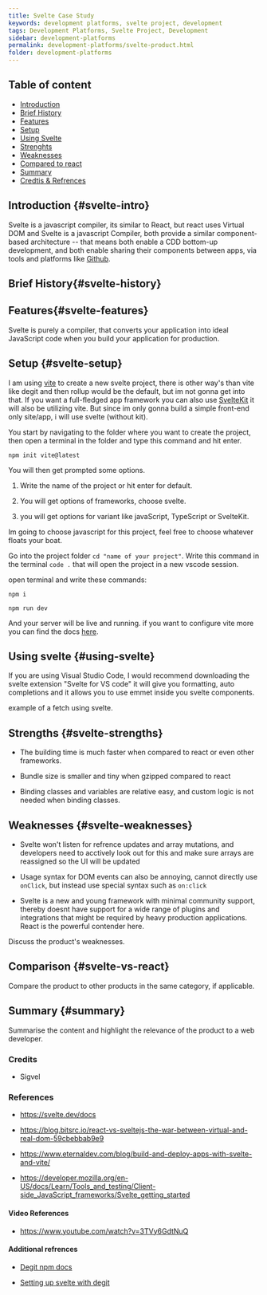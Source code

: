 ```yaml
---
title: Svelte Case Study
keywords: development platforms, svelte project, development
tags: Development Platforms, Svelte Project, Development
sidebar: development-platforms
permalink: development-platforms/svelte-product.html
folder: development-platforms
---
```


## Table of content

- [Introduction](#svelte-intro)
- [Brief History](#svelte-history)
- [Features](#svelte-features)
- [Setup](#svelte-setup)
- [Using Svelte](#using-svelte)
- [Strenghts](#svelte-strenghts)
- [Weaknesses](#svelte-weaknesses)
- [Compared to react](#svelte-vs-react)
- [Summary](#summary)
- [Credtis & Refrences](#credits-and-refrences)

## Introduction {#svelte-intro}

Svelte is a javascript compiler, its similar to React, but react uses Virtual DOM and Svelte is a javascript Compiler, both provide a similar component-based architecture -- that means both enable a CDD bottom-up development, and both enable sharing their components between apps, via tools and platforms like [Github](www.github.com).

## Brief History{#svelte-history}

## Features{#svelte-features}

Svelte is purely a compiler, that converts your application into ideal JavaScript code when you build your application for production.

## Setup {#svelte-setup}

I am using [vite](https://vitejs.dev/) to create a new svelte project, there is other way's than vite like degit and then rollup would be the default, but im not gonna get into that. If you want a full-fledged app framework you can also use [SvelteKit](https://svelte.dev/docs) it will also be utilizing vite. But since im only gonna build a simple front-end only site/app, i will use svelte (without kit).

You start by navigating to the folder where you want to create the project, then open a terminal in the folder and type this command and hit enter.

```
npm init vite@latest
```

You will then get prompted some options.

1. Write the name of the project or hit enter for default.

2. You will get options of frameworks, choose svelte.

3. you will get options for variant like javaScript, TypeScript or SvelteKit.

Im going to choose javascript for this project, feel free to choose whatever floats your boat.

Go into the project folder `cd "name of your project"`.
Write this command in the terminal `code .` that will open the project in a new vscode session.

open terminal and write these commands:

```
npm i
```
```
npm run dev
```

And your server will be live and running.
if you want to configure vite more you can find the docs [here](https://vitejs.dev/config/).

## Using svelte {#using-svelte}

If you are using Visual Studio Code, I would recommend downloading the svelte extension "Svelte for VS code" it will give you formatting, auto completions and it allows you to use emmet inside you svelte components.

example of a fetch using svelte.

## Strengths {#svelte-strengths}

- The building time is much faster when compared to react or even other frameworks.

- Bundle size is smaller and tiny when gzipped compared to react

- Binding classes and variables are relative easy, and custom logic is not needed when binding classes.

## Weaknesses {#svelte-weaknesses}

- Svelte won't listen for refrence updates and array mutations, and developers need to acctively look out for this and make sure arrays are reassigned so the UI will be updated

- Usage syntax for DOM events can also be annoying, cannot directly use `onClick`, but instead use special syntax such as `on:click`

- Svelte is a new and young framework with minimal community support,
thereby doesnt have support for a wide range of plugins and integrations that might be required by heavy production applications. React is the powerful contender here. 

Discuss the product's weaknesses.

## Comparison {#svelte-vs-react}

Compare the product to other products in the same category, if applicable.

## Summary {#summary}

Summarise the content and highlight the relevance of the product to a web developer.

### Credits

- Sigvel

### References

- https://svelte.dev/docs

- https://blog.bitsrc.io/react-vs-sveltejs-the-war-between-virtual-and-real-dom-59cbebbab9e9

- https://www.eternaldev.com/blog/build-and-deploy-apps-with-svelte-and-vite/

- https://developer.mozilla.org/en-US/docs/Learn/Tools_and_testing/Client-side_JavaScript_frameworks/Svelte_getting_started

#### Video References

- https://www.youtube.com/watch?v=3TVy6GdtNuQ

#### Additional refrences

- [Degit npm docs](https://www.npmjs.com/package/degit)

- [Setting up svelte with degit](https://developer.mozilla.org/en-US/docs/Learn/Tools_and_testing/Client-side_JavaScript_frameworks/Svelte_Todo_list_beginning)
